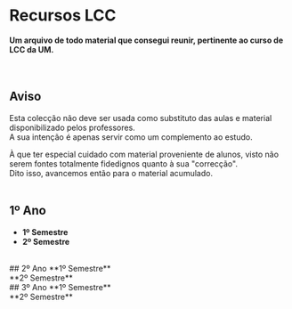 # Recursos LCC
**Um arquivo de todo material que consegui reunir, pertinente ao curso de LCC da UM.**
<br><br><br>


## Aviso
Esta colecção não deve ser usada como substituto das aulas e material disponibilizado pelos professores.
<br> A sua intenção é apenas servir como um complemento ao estudo.

À que ter especial cuidado com material proveniente de alunos, visto não serem fontes totalmente fidedignos quanto à sua "correcção".
<br> Dito isso, avancemos então para o material acumulado.
<br><br>


## 1º Ano
  * **1º Semestre** <br>
  * **2º Semestre**
<br>
## 2º Ano
**1º Semestre**
<br>**2º Semestre**
<br>
## 3º Ano
**1º Semestre**
<br>**2º Semestre**

